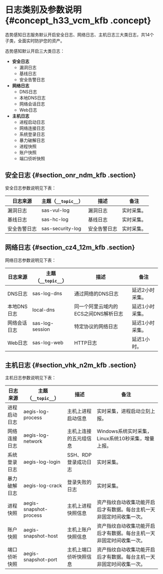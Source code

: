 # 日志类别及参数说明 {#concept_h33_vcm_kfb .concept}

态势感知日志服务默认开启安全日志、网络日志、主机日志三大类日志，共14个子类，全面实时防护您的资产。

态势感知默认开启三大类日志：

-   **安全日志**
    -   漏洞日志
    -   基线日志
    -   安全告警日志
-   **网络日志**
    -   DNS日志
    -   本地DNS日志
    -   网络会话日志
    -   Web日志
-   **主机日志**
    -   进程启动日志
    -   网络连接日志
    -   系统登录日志
    -   暴力破解日志
    -   进程快照
    -   账户快照
    -   端口侦听快照

## 安全日志 {#section_onr_ndm_kfb .section}

安全日志参数说明见下表：

|日志来源|主题（`__topic__`）|描述|备注|
|----|---------------|--|--|
|漏洞日志|sas-vul-log|漏洞日志|实时采集。|
|基线日志|sas-hc-log|基线日志|实时采集。|
|安全告警日志|sas-security-log|安全告警日志|实时采集。|

## 网络日志 {#section_cz4_12m_kfb .section}

网络日志参数说明见下表：

|日志来源|主题（`__topic__`）|描述|备注|
|----|---------------|--|--|
|DNS日志|sas-log-dns|通过网络的DNS日志|延迟2小时采集。|
|本地DNS日志|local-dns|同一个阿里云域内的ECS之间DNS解析日志|延迟1小时采集。|
|网络会话日志|sas-log-session|特定协议的网络日志|延迟1小时采集。|
|Web日志|sas-log-web|HTTP日志|延迟1小时。|

## 主机日志 {#section_vhk_n2m_kfb .section}

主机日志参数说明见下表：

|日志来源|主题（`__topic__`）|描述|备注|
|----|---------------|--|--|
|进程启动日志|aegis-log-process|主机上进程启动信息|实时采集，进程启动立刻上报。|
|网络连接日志|aegis-log-network|主机上连接的五元组信息|Windows系统实时采集，Linux系统10秒采集，增量上报。|
|系统登录日志|aegis-log-login|SSH、RDP登录成功日志|实时采集。|
|暴力破解日志|aegis-log-crack|登录失败的日志|实时采集。|
|进程快照|aegis-snapshot-process|主机上进程快照信息|资产指纹自动收集功能开启后才有数据。每台主机一天非固定时间收集一次。|
|账户快照|aegis-snapshot-host|主机上账户快照信息|资产指纹自动收集功能开启后才有数据。每台主机一天非固定时间收集一次。|
|端口侦听快照|aegis-snapshot-port|主机上端口侦听快照信息|资产指纹自动收集功能开启后才有数据。每台主机一天非固定时间收集一次。|

